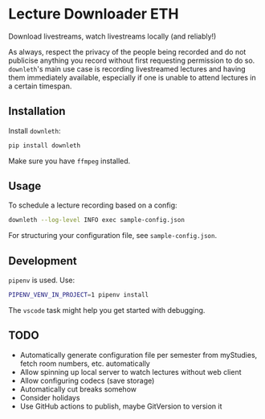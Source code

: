 # Lecture Downloader ETH

Download livestreams, watch livestreams locally (and reliably!)

As always, respect the privacy of the people being recorded and do not publicise anything you record without first requesting permission to do so. `downleth`'s main use case is recording livestreamed lectures and having them immediately available, especially if one is unable to attend lectures in a certain timespan.

## Installation

Install `downleth`:

```bash
pip install downleth
```

Make sure you have `ffmpeg` installed.

## Usage

To schedule a lecture recording based on a config:

```bash
downleth --log-level INFO exec sample-config.json
```

For structuring your configuration file, see `sample-config.json`.

## Development

`pipenv` is used. Use:

```bash
PIPENV_VENV_IN_PROJECT=1 pipenv install
```

The `vscode` task might help you get started with debugging.

## TODO

- Automatically generate configuration file per semester from myStudies, fetch room numbers, etc. automatically
- Allow spinning up local server to watch lectures without web client
- Allow configuring codecs (save storage)
- Automatically cut breaks somehow
- Consider holidays
- Use GitHub actions to publish, maybe GitVersion to version it
